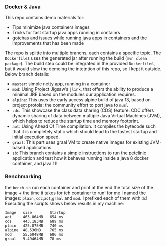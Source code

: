 ### Docker & Java

This repo contains demo materials for:
+ Tips minimize java containers images
+ Tricks for fast startup java apps running in containrs
+ gotchas and issues while running java apps in containers and the improvements that has been made

The repo is splitte into multiple branchs, each contains a specific topic. The `Dockerfile`s uses the generated jar after running the build (`mvn clean package`). The build step could be integrated in the provided `Dockerfile`s, but it would slow the demoing the intetntion of this repo, so I kept it outside. Below branch details:
+ `master`: simple netty app, running in a container
+ `mod`: Using Project Jigsaw’s `jlink`, that offers the ability to produce a minimal JRE based on the modules our application requires.
+ `alpine`: This uses the early access alpine build of java 13, based on project protola: the community effort to port java to `musl`
+ `cdc`: This showcase the class data sharing (CDS) feature. CDC offers dynamic sharing of data between multiple Java Virtual Machines (JVM), which helps to reduce the startup time and memory footprint.
+ `aot`: Using Ahead Of Time compilation. It compiles the bytecode such that it is completely static which should lead to the fastest startup and initial execution speed.
+ `graal`: This part uses graal VM to create native images for existing JVM-based applications. 
+ `sb`: This branch contains a simple instructions to run the [petclinic](https://github.com/spring-projects/spring-petclinic) application and test how it behaves running inside a java 8 docker container, and java 11!

### Benchmarking
the `bench.sh` run each container and print at the end the total size of the image + the time it takes for teh container to run! for me I named the images: `plain`, `cdc`,`aot`,`graal` and `mod`. I prefixed each of them with `dc`! Executing the scripts shows below results in my machine:

```
Image   size        Startup
aot     463.864MB   654 ms
cds     443.183MB   689 ms
plain   425.875MB   740 ms
alpine  48.536MB    765 ms
mod     55.6048MB   686 ms
graal   9.49464MB   78 ms
```